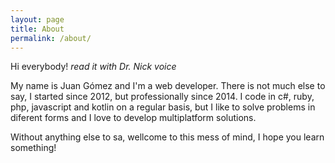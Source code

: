 ```yaml
---
layout: page
title: About
permalink: /about/
---
```


Hi everybody! *read it with Dr. Nick voice*

My name is Juan Gómez and I'm a web developer. There is not much else to say, I started since 2012, but professionally 
since 2014. I code in c#, ruby, php, javascript and kotlin on a regular basis, but I like to solve problems in 
diferent forms and I love to develop multiplatform solutions.

Without anything else to sa, wellcome to this mess of mind, I hope you learn something!
